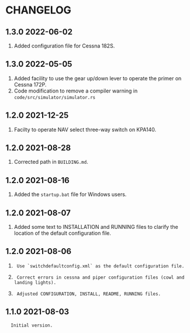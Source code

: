 # CHANGELOG

## 1.3.0 2022-06-02

1.  Added configuration file for Cessna 182S.
 
## 1.3.0 2022-05-05

1.	Added facility to use the gear up/down lever to operate the primer on Cessna 172P.
2.	Code modification to remove a compiler warning in `code/src/simulator/simulator.rs`

## 1.2.0 2021-12-25 

1. Facilty to operate NAV select three-way switch on KPA140.

## 1.2.0 2021-08-28

1.    Corrected path in `BUILDING.md`.

## 1.2.0 2021-08-16

1.	Added the `startup.bat` file for Windows users.

## 1.2.0 2021-08-07

1.	Added some text to INSTALLATION and RUNNING files to clarify the location of the default configuration file.

## 1.2.0 2021-08-06 

1.      Use `switchdefaultconfig.xml` as the default configuration file.
2.      Correct errors in cessna and piper configuration files (cowl and landing lights).
3.      Adjusted CONFIGURATION, INSTALL, README, RUNNING files.


## 1.1.0 2021-08-03
      Initial version.
